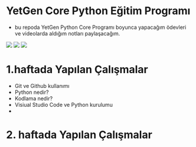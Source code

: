 # YetGen Core Python Eğitim Programı
- bu repoda YetGen Python Core Programı boyunca yapacağım ödevleri ve videolarda aldığım notları paylaşacağım.


<img src="https://avatars.mds.yandex.net/i?id=248e599fc2e738aa580fbf9057eedcadb23f6ac0-7736363-images-thumbs&n=13">
<img src="https://yandex.com.tr/gorsel/search?pos=7&from=tabbar&img_url=http%3A%2F%2Fi.ytimg.com%2Fvi%2F6rwt9AWQ9mU%2Fmaxresdefault.jpg&text=python&rpt=simage&lr=11511">
<img src="https://www.hostingdergi.com.tr/wp-content/uploads/2018/09/yazilim.jpg">

# 1.haftada Yapılan Çalışmalar
- Git ve Github kullanımı
- Python nedir?
- Kodlama nedir?
- Visiual Studio Code ve Python kurulumu
- 


# 2. haftada Yapılan Çalışmalar